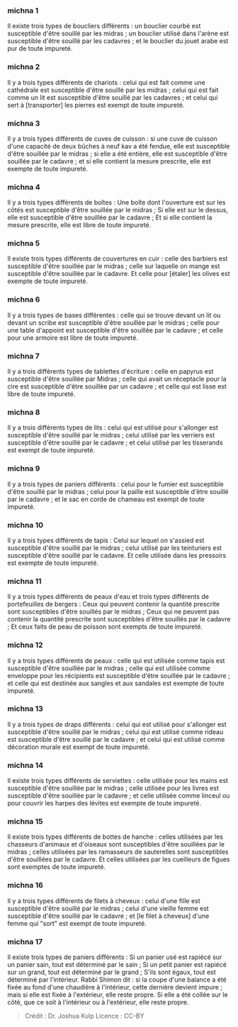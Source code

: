 
### michna 1
Il existe trois types de boucliers différents : un bouclier courbé est susceptible d'être souillé par les midras ; un bouclier utilisé dans l'arène est susceptible d'être souillé par les cadavres ; et le bouclier du jouet arabe est pur de toute impureté.

### michna 2
Il y a trois types différents de chariots : celui qui est fait comme une cathédrale est susceptible d'être souillé par les midras ; celui qui est fait comme un lit est susceptible d'être souillé par les cadavres ; et celui qui sert à [transporter] les pierres est exempt de toute impureté.

### michna 3
Il y a trois types différents de cuves de cuisson : si une cuve de cuisson d'une capacité de deux bûches à neuf kav a été fendue, elle est susceptible d'être souillée par le midras ; si elle a été entière, elle est susceptible d'être souillée par le cadavre ; et si elle contient la mesure prescrite, elle est exempte de toute impureté.

### michna 4
Il y a trois types différents de boîtes : Une boîte dont l'ouverture est sur les côtés est susceptible d'être souillée par le midras ; Si elle est sur le dessus, elle est susceptible d'être souillée par le cadavre ; Et si elle contient la mesure prescrite, elle est libre de toute impureté.

### michna 5
Il existe trois types différents de couvertures en cuir : celle des barbiers est susceptible d'être souillée par le midras ; celle sur laquelle on mange est susceptible d'être souillée par le cadavre. Et celle pour [étaler] les olives est exempte de toute impureté.

### michna 6
Il y a trois types de bases différentes : celle qui se trouve devant un lit ou devant un scribe est susceptible d'être souillée par le midras ; celle pour une table d'appoint est susceptible d'être souillée par le cadavre ; et celle pour une armoire est libre de toute impureté.

### michna 7
Il y a trois différents types de tablettes d'écriture : celle en papyrus est susceptible d'être souillée par Midras ; celle qui avait un réceptacle pour la cire est susceptible d'être souillée par un cadavre ; et celle qui est lisse est libre de toute impureté.

### michna 8
Il y a trois différents types de lits : celui qui est utilisé pour s'allonger est susceptible d'être souillé par le midras ; celui utilisé par les verriers est susceptible d'être souillé par le cadavre ; et celui utilisé par les tisserands est exempt de toute impureté.

### michna 9
Il y a trois types de paniers différents : celui pour le fumier est susceptible d'être souillé par le midras ; celui pour la paille est susceptible d'être souillé par le cadavre ; et le sac en corde de chameau est exempt de toute impureté.

### michna 10
Il y a trois types différents de tapis : Celui sur lequel on s'assied est susceptible d'être souillé par le midras ; celui utilisé par les teinturiers est susceptible d'être souillé par le cadavre. Et celle utilisée dans les pressoirs est exempte de toute impureté.

### michna 11
Il y a trois types différents de peaux d'eau et trois types différents de portefeuilles de bergers : Ceux qui peuvent contenir la quantité prescrite sont susceptibles d'être souillés par le midras ; Ceux qui ne peuvent pas contenir la quantité prescrite sont susceptibles d'être souillés par le cadavre ; Et ceux faits de peau de poisson sont exempts de toute impureté.

### michna 12
Il y a trois types différents de peaux : celle qui est utilisée comme tapis est susceptible d'être souillée par le midras ; celle qui est utilisée comme enveloppe pour les récipients est susceptible d'être souillée par le cadavre ; et celle qui est destinée aux sangles et aux sandales est exempte de toute impureté.

### michna 13
Il y a trois types de draps différents : celui qui est utilisé pour s'allonger est susceptible d'être souillé par le midras ; celui qui est utilisé comme rideau est susceptible d'être souillé par le cadavre ; et celui qui est utilisé comme décoration murale est exempt de toute impureté.

### michna 14
Il existe trois types différents de serviettes : celle utilisée pour les mains est susceptible d'être souillée par le midras ; celle utilisée pour les livres est susceptible d'être souillée par le cadavre ; et celle utilisée comme linceul ou pour couvrir les harpes des lévites est exempte de toute impureté.

### michna 15
Il existe trois types différents de bottes de hanche : celles utilisées par les chasseurs d'animaux et d'oiseaux sont susceptibles d'être souillées par le midras ; celles utilisées par les ramasseurs de sauterelles sont susceptibles d'être souillées par le cadavre. Et celles utilisées par les cueilleurs de figues sont exemptes de toute impureté.

### michna 16
Il y a trois types différents de filets à cheveux : celui d'une fille est susceptible d'être souillé par le midras ; celui d'une vieille femme est susceptible d'être souillé par le cadavre ; et [le filet à cheveux] d'une femme qui "sort" est exempt de toute impureté.

### michna 17
Il existe trois types de paniers différents : Si un panier usé est rapiécé sur un panier sain, tout est déterminé par le sain ; Si un petit panier est rapiécé sur un grand, tout est déterminé par le grand ; S'ils sont égaux, tout est déterminé par l'intérieur. Rabbi Shimon dit : si la coupe d'une balance a été fixée au fond d'une chaudière à l'intérieur, cette dernière devient impure ; mais si elle est fixée à l'extérieur, elle reste propre. Si elle a été collée sur le côté, que ce soit à l'intérieur ou à l'extérieur, elle reste propre.

>Crédit : Dr. Joshua Kulp
>Licence : CC-BY